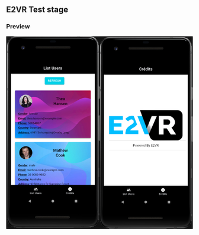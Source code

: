 ## E2VR Test stage

### Preview
<img src="https://github.com/Romainwf3/E2VR/blob/master/readme.png">
